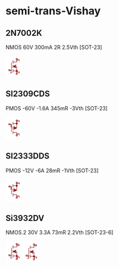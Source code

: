 # semi-trans-Vishay

## 2N7002K
NMOS 60V 300mA 2R 2.5Vth [SOT-23]

![2N7002K__1__1](/images/semi-trans-Infineon__IRFML8244__1__1.png?raw=true) 

## SI2309CDS
PMOS -60V -1.6A 345mR -3Vth [SOT-23]

![SI2309CDS__1__1](/images/semi-trans-IRF__IRFP9240__1__1.png?raw=true) 

## SI2333DDS
PMOS -12V -6A 28mR -1Vth [SOT-23]

![SI2333DDS__1__1](/images/semi-trans-IRF__IRFP9240__1__1.png?raw=true) 

## Si3932DV
NMOS.2 30V 3.3A 73mR 2.2Vth [SOT-23-6]

![Si3932DV__1__1](/images/semi-trans-Vishay__Si3932DV__1__1.png?raw=true) 
![Si3932DV__2__1](/images/semi-trans-Vishay__Si3932DV__2__1.png?raw=true) 

